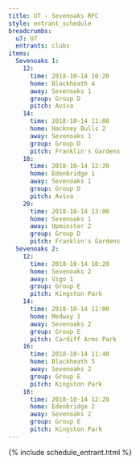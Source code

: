 ```yaml
---
title: U7 - Sevenoaks RFC
style: entrant_schedule
breadcrumbs:
  u7: U7
  entrants: clubs
items:
  Sevenoaks 1:
    12:
      time: 2018-10-14 10:20
      home: Blackheath 4
      away: Sevenoaks 1
      group: Group D
      pitch: Aviva
    14:
      time: 2018-10-14 11:00
      home: Hackney Bulls 2
      away: Sevenoaks 1
      group: Group D
      pitch: Franklin's Gardens
    18:
      time: 2018-10-14 12:20
      home: Edenbridge 1
      away: Sevenoaks 1
      group: Group D
      pitch: Aviva
    20:
      time: 2018-10-14 13:00
      home: Sevenoaks 1
      away: Upminster 2
      group: Group D
      pitch: Franklin's Gardens
  Sevenoaks 2:
    12:
      time: 2018-10-14 10:20
      home: Sevenoaks 2
      away: Vigo 1
      group: Group E
      pitch: Kingston Park
    14:
      time: 2018-10-14 11:00
      home: Medway 1
      away: Sevenoaks 2
      group: Group E
      pitch: Cardiff Arms Park
    16:
      time: 2018-10-14 11:40
      home: Blackheath 5
      away: Sevenoaks 2
      group: Group E
      pitch: Kingston Park
    18:
      time: 2018-10-14 12:20
      home: Edenbridge 2
      away: Sevenoaks 2
      group: Group E
      pitch: Kingston Park
---
```


{% include schedule_entrant.html %}
